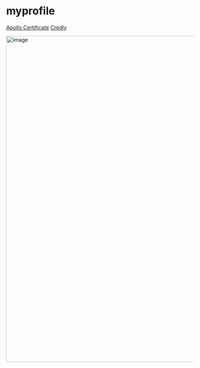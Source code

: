 # myprofile
[Apollo Certificate](https://www.apollographql.com/tutorials/certifications/72311767-84f1-4fbe-8434-f228f6ee4742)
[Credly](https://www.credly.com/users/miguel-mayori.7884526b)

<img width="875" alt="image" src="https://github.com/user-attachments/assets/3337945f-3a06-4253-a7ea-54516a360d86" />
